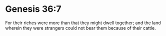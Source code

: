 # Genesis 36:7

For their riches were more than that they might dwell together; and the land wherein they were strangers could not bear them because of their cattle.
